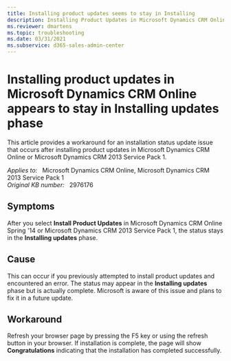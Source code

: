 ```yaml
---
title: Installing product updates seems to stay in Installing
description: Installing Product Updates in Microsoft Dynamics CRM Online appears to stay in Installing updates phase. Provides a workaround.
ms.reviewer: dmartens
ms.topic: troubleshooting
ms.date: 03/31/2021
ms.subservice: d365-sales-admin-center
---
```

# Installing product updates in Microsoft Dynamics CRM Online appears to stay in Installing updates phase

This article provides a workaround for an installation status update issue that occurs after installing product updates in Microsoft Dynamics CRM Online or Microsoft Dynamics CRM 2013 Service Pack 1.

_Applies to:_ &nbsp; Microsoft Dynamics CRM Online, Microsoft Dynamics CRM 2013 Service Pack 1  
_Original KB number:_ &nbsp; 2976176

## Symptoms

After you select **Install Product Updates** in Microsoft Dynamics CRM Online Spring '14 or Microsoft Dynamics CRM 2013 Service Pack 1, the status stays in the **Installing updates** phase.

## Cause

This can occur if you previously attempted to install product updates and encountered an error. The status may appear in the **Installing updates** phase but is actually complete. Microsoft is aware of this issue and plans to fix it in a future update.

## Workaround

Refresh your browser page by pressing the F5 key or using the refresh button in your browser. If installation is complete, the page will show **Congratulations** indicating that the installation has completed successfully.
